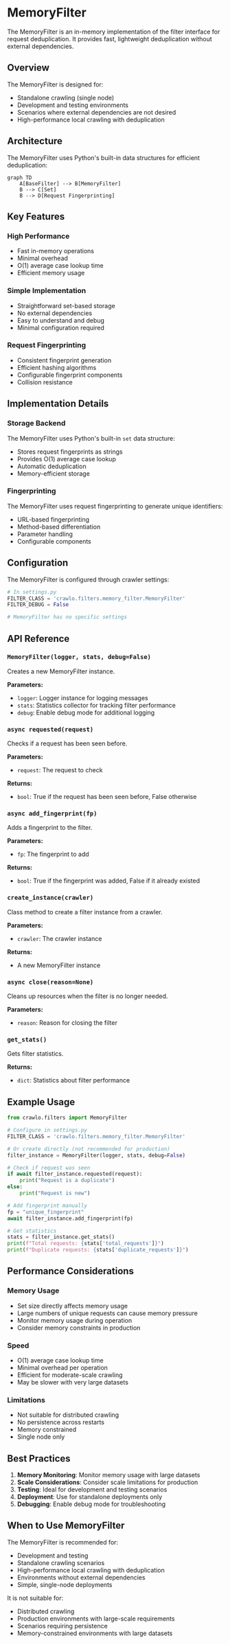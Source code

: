 # MemoryFilter

The MemoryFilter is an in-memory implementation of the filter interface for request deduplication. It provides fast, lightweight deduplication without external dependencies.

## Overview

The MemoryFilter is designed for:

- Standalone crawling (single node)
- Development and testing environments
- Scenarios where external dependencies are not desired
- High-performance local crawling with deduplication

## Architecture

The MemoryFilter uses Python's built-in data structures for efficient deduplication:

```mermaid
graph TD
    A[BaseFilter] --> B[MemoryFilter]
    B --> C[Set]
    B --> D[Request Fingerprinting]
```

## Key Features

### High Performance

- Fast in-memory operations
- Minimal overhead
- O(1) average case lookup time
- Efficient memory usage

### Simple Implementation

- Straightforward set-based storage
- No external dependencies
- Easy to understand and debug
- Minimal configuration required

### Request Fingerprinting

- Consistent fingerprint generation
- Efficient hashing algorithms
- Configurable fingerprint components
- Collision resistance

## Implementation Details

### Storage Backend

The MemoryFilter uses Python's built-in `set` data structure:

- Stores request fingerprints as strings
- Provides O(1) average case lookup
- Automatic deduplication
- Memory-efficient storage

### Fingerprinting

The MemoryFilter uses request fingerprinting to generate unique identifiers:

- URL-based fingerprinting
- Method-based differentiation
- Parameter handling
- Configurable components

## Configuration

The MemoryFilter is configured through crawler settings:

```python
# In settings.py
FILTER_CLASS = 'crawlo.filters.memory_filter.MemoryFilter'
FILTER_DEBUG = False

# MemoryFilter has no specific settings
```

## API Reference

### `MemoryFilter(logger, stats, debug=False)`

Creates a new MemoryFilter instance.

**Parameters:**
- `logger`: Logger instance for logging messages
- `stats`: Statistics collector for tracking filter performance
- `debug`: Enable debug mode for additional logging

### `async requested(request)`

Checks if a request has been seen before.

**Parameters:**
- `request`: The request to check

**Returns:**
- `bool`: True if the request has been seen before, False otherwise

### `async add_fingerprint(fp)`

Adds a fingerprint to the filter.

**Parameters:**
- `fp`: The fingerprint to add

**Returns:**
- `bool`: True if the fingerprint was added, False if it already existed

### `create_instance(crawler)`

Class method to create a filter instance from a crawler.

**Parameters:**
- `crawler`: The crawler instance

**Returns:**
- A new MemoryFilter instance

### `async close(reason=None)`

Cleans up resources when the filter is no longer needed.

**Parameters:**
- `reason`: Reason for closing the filter

### `get_stats()`

Gets filter statistics.

**Returns:**
- `dict`: Statistics about filter performance

## Example Usage

```python
from crawlo.filters import MemoryFilter

# Configure in settings.py
FILTER_CLASS = 'crawlo.filters.memory_filter.MemoryFilter'

# Or create directly (not recommended for production)
filter_instance = MemoryFilter(logger, stats, debug=False)

# Check if request was seen
if await filter_instance.requested(request):
    print("Request is a duplicate")
else:
    print("Request is new")

# Add fingerprint manually
fp = "unique_fingerprint"
await filter_instance.add_fingerprint(fp)

# Get statistics
stats = filter_instance.get_stats()
print(f"Total requests: {stats['total_requests']}")
print(f"Duplicate requests: {stats['duplicate_requests']}")
```

## Performance Considerations

### Memory Usage

- Set size directly affects memory usage
- Large numbers of unique requests can cause memory pressure
- Monitor memory usage during operation
- Consider memory constraints in production

### Speed

- O(1) average case lookup time
- Minimal overhead per operation
- Efficient for moderate-scale crawling
- May be slower with very large datasets

### Limitations

- Not suitable for distributed crawling
- No persistence across restarts
- Memory constrained
- Single node only

## Best Practices

1. **Memory Monitoring**: Monitor memory usage with large datasets
2. **Scale Considerations**: Consider scale limitations for production
3. **Testing**: Ideal for development and testing scenarios
4. **Deployment**: Use for standalone deployments only
5. **Debugging**: Enable debug mode for troubleshooting

## When to Use MemoryFilter

The MemoryFilter is recommended for:

- Development and testing
- Standalone crawling scenarios
- High-performance local crawling with deduplication
- Environments without external dependencies
- Simple, single-node deployments

It is not suitable for:

- Distributed crawling
- Production environments with large-scale requirements
- Scenarios requiring persistence
- Memory-constrained environments with large datasets